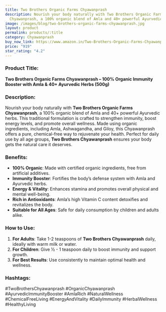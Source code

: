 ```yaml
---
title: Two Brothers Organic Farms Chyawanprash
description: Nourish your body naturally with Two Brothers Organic Farms
  Chyawanprash, a 100% organic blend of Amla and 40+ powerful Ayurvedic herbs.
image: /images/blog/two-brothers-organic-farms-chyawanprash.jpg
layout: product
permalink: products/:title
category: Chyawanprash
buy_now_link: https://www.amazon.in/Two-Brothers-Organic-Farms-Chyawanprash/dp/B0C2ZF55RC/ref=sr_1_33?crid=1A6EBHCVM05PF&tag=ayushmonk-21
price: "919"
star_rating: "4.2"
---
```

### Product Title:
**Two Brothers Organic Farms Chyawanprash – 100% Organic Immunity Booster with Amla & 40+ Ayurvedic Herbs (500g)**

### Description:
Nourish your body naturally with **Two Brothers Organic Farms Chyawanprash**, a 100% organic blend of Amla and 40+ powerful Ayurvedic herbs. This traditional formulation is crafted to strengthen immunity, boost energy levels, and promote overall wellness. Made using organic ingredients, including Amla, Ashwagandha, and Giloy, this Chyawanprash offers a pure, chemical-free way to rejuvenate your health. Perfect for daily use by all age groups, **Two Brothers Chyawanprash** ensures your body gets the natural care it deserves.

### Benefits:
- **100% Organic**: Made with certified organic ingredients, free from artificial additives.
- **Immunity Booster**: Fortifies the body’s defense system with Amla and Ayurvedic herbs.
- **Energy & Vitality**: Enhances stamina and promotes overall physical and mental well-being.
- **Rich in Antioxidants**: Amla’s high Vitamin C content detoxifies and revitalizes the body.
- **Suitable for All Ages**: Safe for daily consumption by children and adults alike.

### How to Use:
1. **For Adults**: Take 1-2 teaspoons of **Two Brothers Chyawanprash** daily, ideally with warm milk or water.
2. **For Children**: Give ½ - 1 teaspoon daily to boost immunity and support growth.
3. **For Best Results**: Use consistently to maintain optimal health and wellness.

### Hashtags:
#TwoBrothersChyawanprash #OrganicChyawanprash #AyurvedicImmunityBooster #AmlaRich #NaturalWellness #ChemicalFreeLiving #EnergyAndVitality #DailyImmunity #HerbalWellness #HealthyLiving
